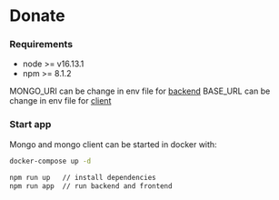 # Donate

### Requirements

- node >= v16.13.1
- npm >= 8.1.2

MONGO_URI can be change in env file for [backend](./server/.env)
BASE_URL can be change in env file for [client](./client/.env)

### Start app

Mongo and mongo client can be started in docker with:

```sh
docker-compose up -d
```

```sh
npm run up   // install dependencies
npm run app  // run backend and frontend
```